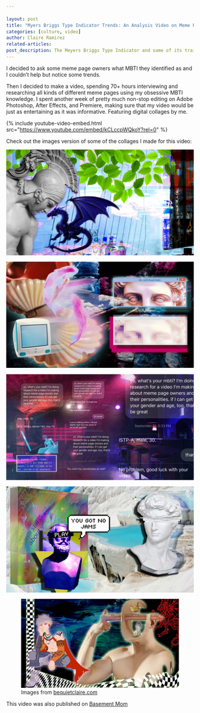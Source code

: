 ```yaml
---

layout: post
title: "Myers Briggs Type Indicator Trends: An Analysis Video on Meme Page Owners and Their MBTI"
categories: [culture, video]
author: Claire Ramirez
related-articles:
post_description: The Meyers Briggs Type Indicator and some of its traits are reflected through different meme page habits. Let Claire take you through this journey of self-awareness & meme expression.
---
```


<p class="lead">
	I decided to ask some meme page owners what MBTI they identified as and I couldn’t help but notice some trends.
</p>

Then I decided to make a video, spending 70+ hours interviewing and researching all kinds of different meme pages using my obsessive MBTI knowledge. I spent another week of pretty much non-stop editing on Adobe Photoshop, After Effects, and Premiere, making sure that my video would be just as entertaining as it was informative. Featuring digital collages by me. 

{% include youtube-video-embed.html src="https://www.youtube.com/embed/kCLccpWQkoY?rel=0" %}
<br />

<p class="lead">
	Check out the images version of some of the collages I made for this video:
</p>

![collage 2](/assets/post_media/2021-3-19-mbti-types-and-memes/mbticollage2.jpg "mbti collage 2")

![collage 3](/assets/post_media/2021-3-19-mbti-types-and-memes/mbticollage3.jpg "mbti collage 3")

![collage 4](/assets/post_media/2021-3-19-mbti-types-and-memes/mbticollage4.jpg "mbti collage 4")

![collage 5](/assets/post_media/2021-3-19-mbti-types-and-memes/mbticollage5.jpg "mbti collage 5")


<figure class="figure">
	<img src="/assets/post_media/2021-3-19-mbti-types-and-memes/mbticollage7.jpg" class="figure-img img-fluid rounded" alt="collage ">
	<figcaption class="figure-caption">
		Images from <a href="https://www.bequietclaire.com/myvideos/mbti-memes" target="_blank">bequietclaire.com</a>
	</figcaption>
</figure>


This video was also published on [Basement Mom](https://basementmom.com/)